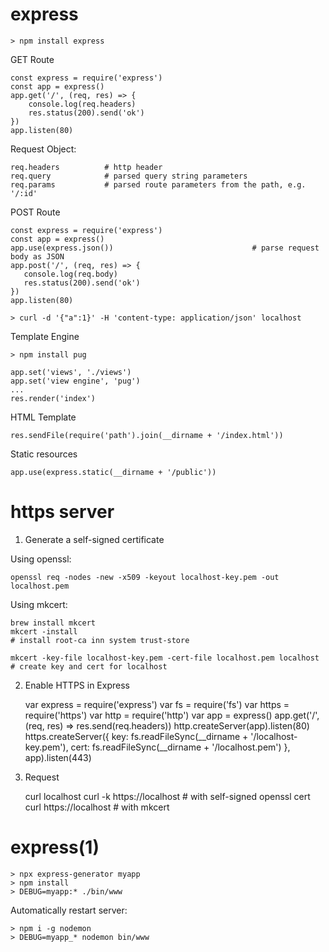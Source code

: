 
# express

    > npm install express

GET Route

    const express = require('express')
    const app = express()
    app.get('/', (req, res) => {
        console.log(req.headers)
        res.status(200).send('ok')
    })
    app.listen(80)

  Request Object:

    req.headers          # http header
    req.query            # parsed query string parameters
    req.params           # parsed route parameters from the path, e.g. '/:id'

POST Route

    const express = require('express')
    const app = express()
    app.use(express.json())                               # parse request body as JSON
    app.post('/', (req, res) => {
       console.log(req.body)
       res.status(200).send('ok')
    })
    app.listen(80)

    > curl -d '{"a":1}' -H 'content-type: application/json' localhost

Template Engine

    > npm install pug

    app.set('views', './views')
    app.set('view engine', 'pug')
    ...
    res.render('index')

HTML Template

    res.sendFile(require('path').join(__dirname + '/index.html'))

Static resources

    app.use(express.static(__dirname + '/public'))


# https server

1. Generate a self-signed certificate

  Using openssl:

    openssl req -nodes -new -x509 -keyout localhost-key.pem -out localhost.pem

  Using mkcert:

    brew install mkcert
    mkcert -install                                                               # install root-ca inn system trust-store

    mkcert -key-file localhost-key.pem -cert-file localhost.pem localhost         # create key and cert for localhost

2. Enable HTTPS in Express

    var express = require('express')
    var fs = require('fs')
    var https = require('https')
    var http = require('http')
    var app = express()
    app.get('/', (req, res) => res.send(req.headers))
    http.createServer(app).listen(80)
    https.createServer({
      key: fs.readFileSync(__dirname + '/localhost-key.pem'),
      cert: fs.readFileSync(__dirname + '/localhost.pem')
    }, app).listen(443)

3. Request

    curl localhost
    curl -k https://localhost          # with self-signed openssl cert
    curl https://localhost             # with mkcert


# express(1)

    > npx express-generator myapp
    > npm install
    > DEBUG=myapp:* ./bin/www

Automatically restart server:

    > npm i -g nodemon
    > DEBUG=myapp_* nodemon bin/www
